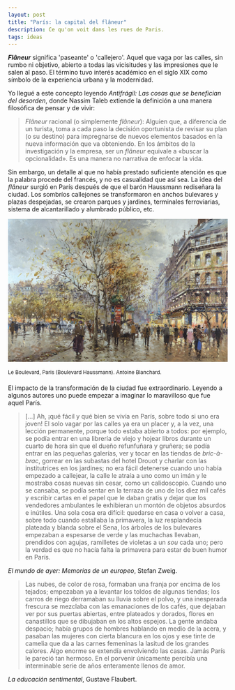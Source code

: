 ```yaml
---
layout: post
title: "París: la capital del flâneur"
description: Ce qu'on voit dans les rues de Paris.
tags: ideas
---
```


***Flâneur*** significa 'paseante' o 'callejero'. Aquel que vaga por las
calles, sin rumbo ni objetivo, abierto a todas las vicisitudes y las
impresiones que le salen al paso. El término tuvo interés académico en el siglo
XIX como símbolo de la experiencia urbana y la modernidad.

Yo llegué a este concepto leyendo *Antifrágil: Las cosas que se benefician del
desorden*, donde Nassim Taleb extiende la definición a una manera filosófica de
pensar y de vivir:

> *Flâneur* racional (o simplemente *flâneur*): Alguien que, a diferencia de un
> turista, toma a cada paso la decisión oportunista de revisar su plan (o su
> destino) para impregnarse de nuevos elementos basados en la nueva información
> que va obteniendo. En los ámbitos de la investigación y la empresa, ser un
> *flâneur* equivale a «buscar la opcionalidad». Es una manera no narrativa de
> enfocar la vida.

Sin embargo, un detalle al que no había prestado suficiente atención es que la
palabra procede del francés, y no es casualidad que así sea. La idea del
*flâneur* surgió en París después de que el barón Haussmann rediseñara la
ciudad. Los sombríos callejones se transformaron en anchos bulevares y plazas
despejadas, se crearon parques y jardines, terminales ferroviarias, sistema de
alcantarillado y alumbrado público, etc.

![Boulevard Haussmann. Antoine Blanchard][1]

<sup>Le Boulevard, Paris (Boulevard Haussmann). Antoine Blanchard.</sup>


El impacto de la transformación de la ciudad fue extraordinario. Leyendo a
algunos autores uno puede empezar a imaginar lo maravilloso que fue aquel
París.


> [...] Ah, ¡qué fácil y qué bien se vivía en París, sobre todo si uno era joven! El
> solo vagar por las calles ya era un placer y, a la vez, una lección permanente,
> porque todo estaba abierto a todos: por ejemplo, se podía entrar en una
> librería de viejo y hojear libros durante un cuarto de hora sin que el dueño
> refunfuñara y gruñera; se podía entrar en las pequeñas galerías, ver y tocar en
> las tiendas de *bric-à-brac*, gorrear en las subastas del hotel Drouot y charlar
> con las institutrices en los jardines; no era fácil detenerse cuando uno había
> empezado a callejear, la calle le atraía a uno como un imán y le mostraba cosas
> nuevas sin cesar, como un calidoscopio. Cuando uno se cansaba, se podía sentar
> en la terraza de uno de los diez mil cafés y escribir cartas en el papel que le
> daban gratis y dejar que los vendedores ambulantes le exhibieran un montón de
> objetos absurdos e inútiles. Una sola cosa era difícil: quedarse en casa o
> volver a casa, sobre todo cuando estallaba la primavera, la luz resplandecía
> plateada y blanda sobre el Sena, los árboles de los bulevares empezaban a
> espesarse de verde y las muchachas llevaban, prendidos con agujas, ramilletes
> de violetas a un *sou* cada uno; pero la verdad es que no hacía falta la
> primavera para estar de buen humor en París.

*El mundo de ayer: Memorias de un europeo*, Stefan Zweig.


> Las nubes, de color de rosa, formaban una franja por encima de los tejados;
> empezaban ya a levantar los toldos de algunas tiendas; los carros de riego
> derramaban su lluvia sobre el polvo, y una inesperada frescura se mezclaba
> con las emanaciones de los cafés, que dejaban ver por sus puertas abiertas,
> entre plateados y dorados, flores en canastillos que se dibujaban en los
> altos espejos. La gente andaba despacio; había grupos de hombres hablando en
> medio de la acera, y pasaban las mujeres con cierta blancura en los ojos y
> ese tinte de camelia que da a las carnes femeninas la lasitud de los grandes
> calores. Algo enorme se extendía envolviendo las casas. Jamás París le
> pareció tan hermoso. En el porvenir únicamente percibía una interminable
> serie de años enteramente llenos de amor.

*La educación sentimental*, Gustave Flaubert.


[1]: /assets/images/posts/boulevard-haussmann-antoine-blanchard.png
